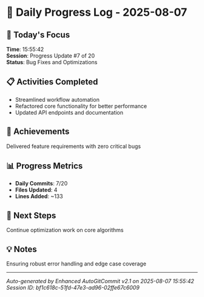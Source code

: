 # 📅 Daily Progress Log - 2025-08-07

## 🎯 Today's Focus
**Time**: 15:55:42  
**Session**: Progress Update #7 of 20  
**Status**: Bug Fixes and Optimizations

## 📋 Activities Completed
- Streamlined workflow automation
- Refactored core functionality for better performance
- Updated API endpoints and documentation

## 🚀 Achievements
Delivered feature requirements with zero critical bugs

## 📊 Progress Metrics
- **Daily Commits**: 7/20
- **Files Updated**: 4
- **Lines Added**: ~133

## 🎯 Next Steps
Continue optimization work on core algorithms

## 💡 Notes
Ensuring robust error handling and edge case coverage

---
*Auto-generated by Enhanced AutoGitCommit v2.1 on 2025-08-07 15:55:42*
*Session ID: bf1c618c-51fd-47e3-ad96-02ffe67c6009*